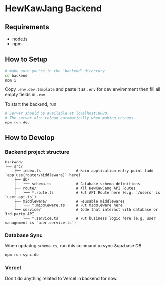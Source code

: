 # HewKawJang Backend

## Requirements

- node.js
- npm

## How to Setup

```bash
# make sure you're in the 'backend' directory
cd backend
npm i
```

Copy `.env.dev.template` and paste it as `.env` for dev environment
then fill all empty fields in `.env`

To start the backend, run

```bash
# Server should be available at localhost:8080.
# The server also reload automatically when making changes.
npm run dev
```

## How to Develop

### Backend project structure

```text
backend/
└── src/
    ├── index.ts                # Main application entry point (add `app.use(router/middleware)` here)
    ├── db/
    │   └── schema.ts           # Database schema definitions
    ├── route/                  # All HewKawJang API Routes
    │   └── *.route.ts          # Put API Route here (e.g. `/users` is `user.api.ts`)
    ├── middleware/             # Reusable middlewares
    │   └── *.middleware.ts     # Put middleware here
    └── service/                # Code that interact with database or 3rd-party API
        └── *.service.ts        # Put business logic here (e.g. user management is `user.service.ts`)
```

### Database Sync

When updating `schema.ts`, run this command to sync Supabase DB

```bash
npm run sync:db
```

### Vercel

Don't do anything related to Vercel in backend for now.

